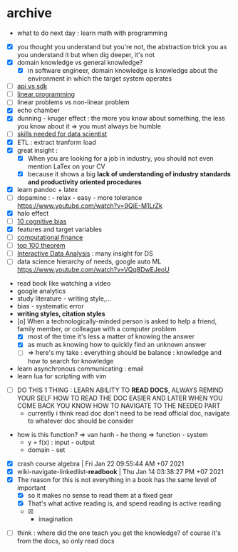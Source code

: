 # archive
- what to do next day : learn math with programming 
* [X] you thought you understand but you're not, the abstraction trick you as you understand it but when dig deeper, it's not
* [X] domain knowledge vs general knowledge?
    * [X] in software engineer, domain knowledge is knowledge about the environment in which the target system operates 
* [ ] [api vs sdk](https://nordicapis.com/what-is-the-difference-between-an-api-and-an-sdk/)
* [ ] [linear programming](https://en.wikipedia.org/wiki/Linear_programming)
* [ ] linear problems vs non-linear problem
* [X] echo chamber
* [X] dunning - kruger effect : the more you know about something, the less you know about it => you must always be humble
* [ ] [skills needed for data scientist](https://www.youtube.com/watch?v=em8nBc-zRaM)
* [X] ETL : extract tranform load
* [X] great insight :
    * [X] When you are looking for a job in industry, you should not even mention LaTex on your CV
    * [X] because it shows a big __lack of understanding of industry standards and productivity oriented procedures__
* [X] learn pandoc + latex
* [ ] dopamine : - relax - easy - more tolerance https://www.youtube.com/watch?v=9QiE-M1LrZk 
* [X] halo effect
* [ ] [10 cognitive bias](https://www.verywellmind.com/cognitive-biases-distort-thinking-2794763)
* [X] features and target variables
* [ ] [computational finance](https://en.wikipedia.org/wiki/Computational_finance)
* [ ] [top 100 theorem](http://pirate.shu.edu/~kahlnath/Top100.html)
* [ ] [Interactive Data Analysis](https://www.youtube.com/watch?v=hsfWtPH2kDg) : many insight for DS
* [ ] data science hierarchy of needs, google auto ML https://www.youtube.com/watch?v=VQq8DwEJeoU
* read book like watching a video
* google analytics
* study literature - writing style,...
* bias - systematic error
* __writing styles, citation styles__
* [o] When a technologically-minded person is asked to help a friend, family member, or colleague with a computer problem
    * [X] most of the time it's less a matter of knowing the answer
    * [X] as much as knowing how to quickly find an unknown answer
    * [ ] => here's my take : everything should be balance : knowledge and how to search for knowledge
* learn asynchronous communicating : email
* learn lua for scripting with vim
* [ ] DO THIS 1 THING : LEARN ABILITY TO __READ DOCS__, ALWAYS REMIND YOUR SELF HOW TO READ THE DOC EASIER AND LATER WHEN YOU COME BACK YOU KNOW HOW TO NAVIGATE TO THE NEEDED PART
    * currently i think read doc don't need to be read official doc, navigate to whatever doc should be consider
* how is this function? => van hanh - he thong => function - system
    * y = f(x) : input - output
    * domain - set
* [X] crash course algebra | Fri Jan 22 09:55:44 AM +07 2021
* [X] wiki-navigate-linkedlist-**readbook** | Thu Jan 14 03:38:27 PM +07 2021
* [X] The reason for this is not everything in a book has the same level of important
    * [X] so it makes no sense to read them at a fixed gear
    * [X] That's what active reading is, and speed reading is active reading
    * [X] + imagination
- [ ] think : where did the one teach you get the knowledge? of course it's from the docs, so only read docs
